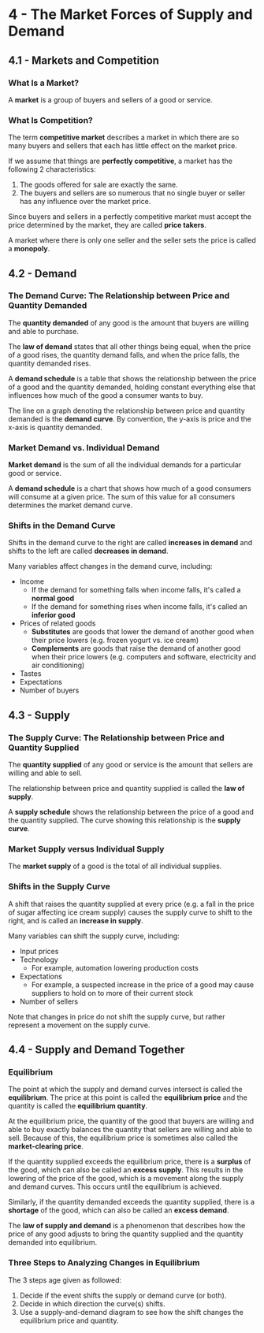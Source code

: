 # 4 - The Market Forces of Supply and Demand

## 4.1 - Markets and Competition

### What Is a Market?

A **market** is a group of buyers and sellers of a good or service.

### What Is Competition?

The term **competitive market** describes a market in which there are so many buyers and sellers that each has little effect on the market price.

If we assume that things are **perfectly competitive**, a market has the following 2 characteristics:
1. The goods offered for sale are exactly the same.
2. The buyers and sellers are so numerous that no single buyer or seller has any influence over the market price.

Since buyers and sellers in a perfectly competitive market must accept the price determined by the market, they are called **price takers**.

A market where there is only one seller and the seller sets the price is called a **monopoly**.

## 4.2 - Demand

### The Demand Curve: The Relationship between Price and Quantity Demanded

The **quantity demanded** of any good is the amount that buyers are willing and able to purchase.

The **law of demand** states that all other things being equal, when the price of a good rises, the quantity demand falls, and when the price falls, the quantity demanded rises.

A **demand schedule** is a table that shows the relationship between the price of a good and the quantity demanded, holding constant everything else that influences how much of the good a consumer wants to buy.

The line on a graph denoting the relationship between price and quantity demanded is the **demand curve**. By convention, the y-axis is price and the x-axis is quantity demanded.

### Market Demand vs. Individual Demand

**Market demand** is the sum of all the individual demands for a particular good or service.

A **demand schedule** is a chart that shows how much of a good consumers will consume at a given price. The sum of this value for all consumers determines the market demand curve.

### Shifts in the Demand Curve

 Shifts in the demand curve to the right are called **increases in demand** and shifts to the left are called **decreases in demand**.

Many variables affect changes in the demand curve, including:
- Income
    - If the demand for something falls when income falls, it's called a **normal good**
    - If the demand for something rises when income falls, it's called an **inferior good**
- Prices of related goods
    - **Substitutes** are goods that lower the demand of another good when their price lowers (e.g. frozen yogurt vs. ice cream)
    - **Complements** are goods that raise the demand of another good when their price lowers (e.g. computers and software, electricity and air conditioning)
- Tastes
- Expectations
- Number of buyers

## 4.3 - Supply

### The Supply Curve: The Relationship between Price and Quantity Supplied

The **quantity supplied** of any good or service is the amount that sellers are willing and able to sell.

The relationship between price and quantity supplied is called the **law of supply**.

A **supply schedule** shows the relationship between the price of a good and the quantity supplied. The curve showing this relationship is the **supply curve**.

### Market Supply versus Individual Supply

The **market supply** of a good is the total of all individual supplies.

### Shifts in the Supply Curve

A shift that raises the quantity supplied at every price (e.g. a fall in the price of sugar affecting ice cream supply) causes the supply curve to shift to the right, and is called an **increase in supply**.

Many variables can shift the supply curve, including:
- Input prices
- Technology
    - For example, automation lowering production costs
- Expectations
    - For example, a suspected increase in the price of a good may cause suppliers to hold on to more of their current stock
- Number of sellers

Note that changes in price do not shift the supply curve, but rather represent a movement on the supply curve.

## 4.4 - Supply and Demand Together

### Equilibrium

The point at which the supply and demand curves intersect is called the **equilibrium**. The price at this point is called the **equilibrium price** and the quantity is called the **equilibrium quantity**.

At the equilibrium price, the quantity of the good that buyers are willing and able to buy exactly balances the quantity that sellers are willing and able to sell. Because of this, the equilibrium price is sometimes also called the **market-clearing price**.

If the quantity supplied exceeds the equilibrium price, there is a **surplus** of the good, which can also be called an **excess supply**. This results in the lowering of the price of the good, which is a movement along the supply and demand curves. This occurs until the equilibrium is achieved.

Similarly, if the quantity demanded exceeds the quantity supplied, there is a **shortage** of the good, which can also be called an **excess demand**.

The **law of supply and demand** is a phenomenon that describes how the price of any good adjusts to bring the quantity supplied and the quantity demanded into equilibrium.

### Three Steps to Analyzing Changes in Equilibrium

The 3 steps age given as followed:
1. Decide if the event shifts the supply or demand curve (or both).
2. Decide in which direction the curve(s) shifts.
3. Use a supply-and-demand diagram to see how the shift changes the equilibrium price and quantity.

